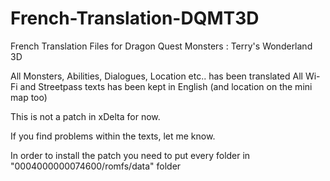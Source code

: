 # French-Translation-DQMT3D
French Translation Files for Dragon Quest Monsters : Terry's Wonderland 3D 

All Monsters, Abilities, Dialogues, Location etc.. has been translated 
All Wi-Fi and Streetpass texts has been kept in English (and location on the mini map too)

This is not a patch in xDelta for now.

If you find problems within the texts, let me know.


In order to install the patch you need to put every folder in "0004000000074600/romfs/data" folder
